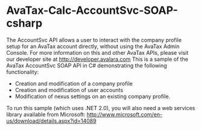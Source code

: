 AvaTax-Calc-AccountSvc-SOAP-csharp
==================================
The AccountSvc API allows a user to interact with the company profile setup for an AvaTax account directly, without using the AvaTax Admin Console. For more information on this and other AvaTax APIs, please visit our developer site at http://developer.avalara.com
This is a sample of the AvaTax AccountSvc SOAP API in C# demonstrating the following functionality:
- Creation and modification of a company profile
- Creation and modification of user accounts
- Modification of nexus settings on an existing company profile.

To run this sample (which uses .NET 2.0), you will also need a web services library available from Microsoft:
http://www.microsoft.com/en-us/download/details.aspx?id=14089
